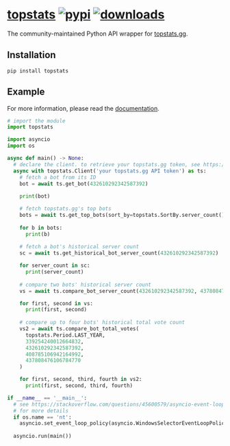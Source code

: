 # [topstats][pypi-url] [![pypi][pypi-image]][pypi-url] [![downloads][downloads-image]][pypi-url]

[pypi-image]: https://img.shields.io/pypi/v/topstats.svg?style=flat-square
[pypi-url]: https://pypi.org/project/topstats/
[downloads-image]: https://img.shields.io/pypi/dm/topstats?style=flat-square

The community-maintained Python API wrapper for [topstats.gg](https://topstats.gg).

## Installation

```console
pip install topstats
```

## Example

For more information, please read the [documentation](https://topstats.readthedocs.io/en/latest/).

```py
# import the module
import topstats

import asyncio
import os

async def main() -> None:
  # declare the client. to retrieve your topstats.gg token, see https://docs.topstats.gg/authentication/tokens/
  async with topstats.Client('your topstats.gg API token') as ts:
    # fetch a bot from its ID
    bot = await ts.get_bot(432610292342587392)
    
    print(bot)

    # fetch topstats.gg's top bots
    bots = await ts.get_top_bots(sort_by=topstats.SortBy.server_count())
    
    for b in bots:
      print(b)
    
    # fetch a bot's historical server count
    sc = await ts.get_historical_bot_server_count(432610292342587392)

    for server_count in sc:
      print(server_count)
    
    # compare two bots' historical server count
    vs = await ts.compare_bot_server_count(432610292342587392, 437808476106784770)

    for first, second in vs:
      print(first, second)
    
    # compare up to four bots' historical total vote count
    vs2 = await ts.compare_bot_total_votes(
      topstats.Period.LAST_YEAR,
      339254240012664832,
      432610292342587392,
      408785106942164992,
      437808476106784770
    )

    for first, second, third, fourth in vs2:
      print(first, second, third, fourth)

if __name__ == '__main__':
  # see https://stackoverflow.com/questions/45600579/asyncio-event-loop-is-closed-when-getting-loop
  # for more details
  if os.name == 'nt':
    asyncio.set_event_loop_policy(asyncio.WindowsSelectorEventLoopPolicy())
  
  asyncio.run(main())
```
